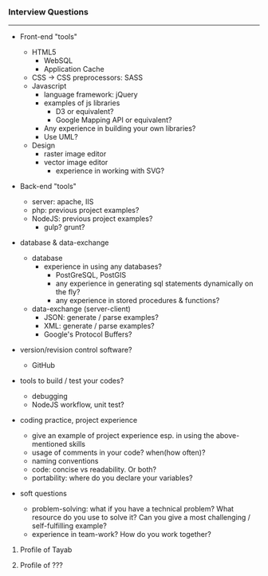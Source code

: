 ### Interview Questions
---
- Front-end "tools"
  - HTML5
    - <l2>WebSQL</l2>
    - <l2>Application Cache</l2>
  - CSS -> <l2>CSS preprocessors: SASS</l2>
  - Javascript
    - language framework: <l1>jQuery</l1>
    - examples of js libraries
      - <l2>D3</l2> or equivalent?
      - <l2>Google Mapping API</l2> or equivalent?
    - <l2>Any experience in building your own libraries?</l2>
    - <l2>Use UML?</l2>
  - <l2>Design</l2>
    - raster image editor
    - vector image editor
      - experience in working with SVG?
- Back-end "tools"
  - <l1>server</l1>: apache, IIS
  - <l1>php</l1>: previous project examples?
  - <l2>NodeJS: previous project examples?</l2>
    - <l2>gulp? grunt?</l2>
- database & data-exchange
  - database
    - experience in using any <l1>databases</l1>?
      - <l2>PostGreSQL, PostGIS</l2>
      - <l1>any experience in generating sql statements dynamically on the fly?</l1>
      - <l2>any experience in stored procedures & functions?</l2>
  - data-exchange (server-client)
    - <l1>JSON: generate / parse examples?</l1>
    - <l2>XML: generate / parse examples?</l2>
    - <l2>Google's Protocol Buffers?</l2>

- version/revision control software?
  - <l1>GitHub</l1>

- tools to build / test your codes?
  - debugging
  - NodeJS workflow, unit test?

- coding practice, project experience
  - give an example of project experience esp. in using the above-mentioned skills
  - usage of comments in your code? when(how often)?
  - naming conventions
  - code: concise vs readability. Or both?
  - portability: where do you declare your variables?


- soft questions
  - problem-solving: what if you have a technical problem? What resource do you use to solve it? Can you give a most challenging / self-fulfilling example?
  - experience in team-work? How do you work together?


1. Profile of Tayab

2. Profile of ???
